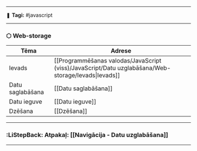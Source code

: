 ___

❚ **Tagi:** #javascript 

---
### ⬡ Web-storage

| Tēma             | Adrese                                                                         |
| ---------------- | ------------------------------------------------------------------------------ |
| Ievads           | [[Programmēšanas valodas/JavaScript (viss)/JavaScript/Datu uzglabāšana/Web-storage/Ievads\|Ievads]] |
| Datu saglabāšana | [[Datu saglabāšana]]                                                           |
| Datu ieguve      | [[Datu ieguve]]                                                                |
| Dzēšana          | [[Dzēšana]]                                                                    |

---
### :LiStepBack: Atpakaļ: [[Navigācija - Datu uzglabāšana]]

___